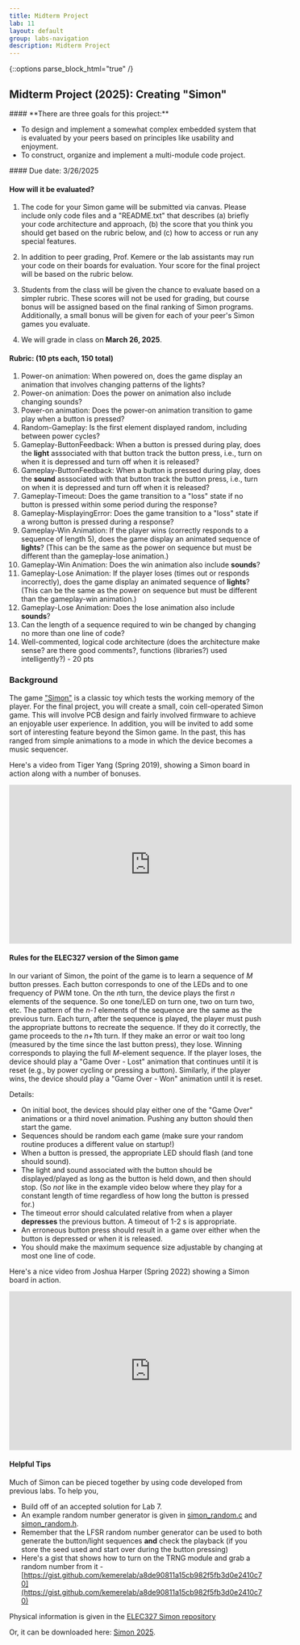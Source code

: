 ```yaml
---
title: Midterm Project
lab: 11
layout: default
group: labs-navigation
description: Midterm Project
---
```


{::options parse_block_html="true" /}

## Midterm Project (2025): Creating "Simon"

<div class="alert alert-info" role="alert">
#### **There are three goals for this project:**

  - To design and implement a somewhat complex embedded system that is evaluated by your peers
    based on principles like usability and enjoyment.
  - To construct, organize and implement a multi-module code project.
  
</div>

<div class="alert alert-danger" role="alert">
#### Due date: 3/26/2025

#### **How will it be evaluated?**

  1. The code for your Simon game will be submitted via canvas. Please include
  only code files and a "README.txt" that describes (a) briefly your code architecture
  and approach, (b) the score that you think you should get based on the rubric
  below, and (c) how to access or run any special features. 

  2. In addition to peer grading, Prof. Kemere or the lab assistants may run your code 
  on their boards for evaluation. Your score for the final project will be based on the
  rubric below.

  3. Students from the class will be given the chance to evaluate
  based on a simpler rubric. These scores will not be used for grading, but
  course bonus will be assigned based on the final ranking of Simon programs.
  Additionally, a small bonus will be given for each of your peer's Simon games
  you evaluate.

  4. We will grade in class on **March 26, 2025**.

 #### Rubric: (10 pts each, 150 total) 
  1. Power-on animation: When powered on, does the game display an animation that involves 
     changing patterns of the lights?
  2. Power-on animation: Does the power on animation also include changing sounds?
  3. Power-on animation: Does the power-on animation transition to game play when a button is pressed?
  4. Random-Gameplay: Is the first element displayed random, including between power cycles?
  5. Gameplay-ButtonFeedback: When a button is pressed during play, does the **light** asssociated with 
     that button track the button press, i.e., turn on when it is depressed and turn off when it 
     is released?
  6. Gameplay-ButtonFeedback: When a button is pressed during play, does the **sound** asssociated with 
     that button track the button press, i.e., turn on when it is depressed and turn off when it 
     is released?
  7. Gameplay-Timeout: Does the game transition to a "loss" state if no button is pressed within some period during the response?
  8. Gameplay-MisplayingError: Does the game transition to a "loss" state if a wrong button is pressed during a response?
  9. Gameplay-Win Animation: If the player wins (correctly responds to a sequence of length 5), does
     the game display an animated sequence of **lights**? (This can be the same as the power on sequence but must 
     be different than the gameplay-lose animation.) 
  10. Gameplay-Win Animation: Does the win animation also include **sounds**?
  11. Gameplay-Lose Animation: If the player loses (times out or responds incorrectly), does
      the game display an animated sequence of **lights**? (This can be the same as the power on sequence but must 
      be different than the gameplay-win animation.) 
  12. Gameplay-Lose Animation: Does the lose animation also include **sounds**?
  13. Can the length of a sequence required to win be changed by changing no more than one line of code?
  14. Well-commented, logical code architecture (does the architecture make sense? are there good
      comments?, functions (libraries?) used intelligently?) - 20 pts

</div>


### Background

The game ["Simon"](https://en.wikipedia.org/wiki/Simon_(game)) is a classic toy which tests the
working memory of the player. For the final project, you will create a small,
coin cell-operated Simon game. This will involve PCB design and fairly involved firmware to
achieve an enjoyable user experience. In addition, you will be invited to add some sort of
interesting feature beyond the Simon game. In the past, this has ranged from simple animations
to a mode in which the device becomes a music sequencer.

Here's a video from Tiger Yang (Spring 2019), showing a Simon board in action along with a number of bonuses.

<iframe width="560" height="315" src="https://www.youtube.com/watch?v=DYyrkACy08Q"
frameborder="0" allowfullscreen></iframe>

#### Rules for the ELEC327 version of the Simon game

In our variant of Simon, the point of the game is to learn a sequence of *M* button presses.
Each button corresponds to one of the LEDs and to one frequency of PWM tone. On the *n*th turn,
the device plays the first *n* elements of the sequence. So one tone/LED on turn one, two on
turn two, etc. The pattern of the *n-1* elements of the sequence are the same as the previous
turn. Each turn, after the sequence is played, the player must push the appropriate buttons to
recreate the sequence. If they do it correctly, the game proceeds to the *n+1*th turn. If they
make an error or wait too long (measured by the time since the last button press), they lose.
Winning corresponds to playing the full *M*-element sequence. If the player loses, the device
should play a "Game Over - Lost" animation that continues until it is reset (e.g., by
power cycling or pressing a button). Similarly, if the player wins, the device should play 
a "Game Over - Won" animation until it is reset. 

Details:

  - On initial boot, the devices should play either one of the "Game Over" animations or a
    third novel animation. Pushing any button should then start the game.
  - Sequences should be random each game (make sure your random routine produces a different
    value on startup!)
  - When a button is pressed, the appropriate LED should flash (and tone should sound).
  - The light and sound associated with the button should be displayed/played as long as the button 
    is held down, and then should stop. (So _not_ like in the example video below where they 
    play for a constant length of time regardless of how long the button is pressed for.)
  - The timeout error should calculated relative from when a player **depresses** the previous button. 
    A timeout of 1-2 s is appropriate.
  - An erroneous button press should result in a game over either when the button is depressed
    or when it is released. 
  - You should make the maximum sequence size adjustable by changing at most one line of code.

Here's a nice video from Joshua Harper (Spring 2022) showing a Simon board in action.

<iframe width="560" height="315" src="https://www.youtube.com/watch?v=6odXYgCBaWI"
frameborder="0" allowfullscreen></iframe>

#### Helpful Tips
Much of Simon can be pieced together by using code developed from previous labs. To help you,
 - Build off of an accepted solution for Lab 7.
 - An example random number generator is given in [simon_random.c](simon_random.c)
and [simon_random.h](simon_random.h). 
 - Remember that the LFSR random number generator can be used to both generate the 
   button/light sequences **and** check the playback (if you store the seed used 
   and start over during the button pressing)
 - Here's a gist that shows how to turn on the TRNG module and grab a random
   number from it - [https://gist.github.com/kemerelab/a8de90811a15cb982f5fb3d0e2410c70](https://gist.github.com/kemerelab/a8de90811a15cb982f5fb3d0e2410c70)


Physical information is given in the
[ELEC327 Simon repository](https://github.com/ckemere/ELEC327/tree/master/PCBs/Simon-2025)

Or, it can be downloaded here: [Simon 2025](Simon-2025-JLC.zip).



